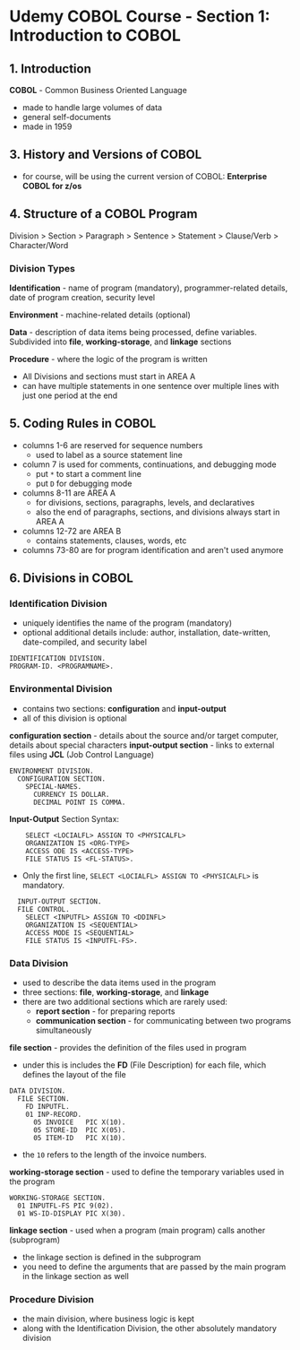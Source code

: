﻿# Udemy COBOL Course - Section 1: Introduction to COBOL
## 1. Introduction
**COBOL** - Common Business Oriented Language
- made to handle large volumes of data
- general self-documents
- made in 1959

## 3. History and Versions of COBOL
- for course, will be using the current version of COBOL: **Enterprise COBOL for z/os**

## 4. Structure of a COBOL Program

Division > Section > Paragraph > Sentence > Statement > Clause/Verb > Character/Word

### Division Types
**Identification** - name of program (mandatory), programmer-related details, date of program creation, security level

**Environment** - machine-related details (optional)

**Data** - description of data items being processed, define variables. Subdivided into **file**, **working-storage**, and **linkage** sections 

**Procedure** - where the logic of the program is written


- All Divisions and sections must start in AREA A
- can have multiple statements in one sentence over multiple lines with just one period at the end

## 5. Coding Rules in COBOL
- columns 1-6 are reserved for sequence numbers
	- used to label as a source statement line
- column 7 is used for comments, continuations, and debugging mode
	- put `*` to start a comment line
	- put `D` for debugging mode
- columns 8-11 are AREA A
	- for divisions, sections, paragraphs, levels, and declaratives
	- also the end of paragraphs, sections, and divisions always start in AREA A
- columns 12-72 are AREA B
	- contains statements, clauses, words, etc
- columns 73-80 are for program identification and aren't used anymore

## 6. Divisions in COBOL
### Identification Division
- uniquely identifies the name of the program (mandatory)
- optional additional details include: author, installation, date-written, date-compiled, and security label

```
IDENTIFICATION DIVISION.
PROGRAM-ID. <PROGRAMNAME>.
```

### Environmental Division
- contains two sections: **configuration** and **input-output**
- all of this division is optional

**configuration section** - details about the source and/or target computer, details about special characters
**input-output section** - links to external files using **JCL** (Job Control Language)

```
ENVIRONMENT DIVISION.
  CONFIGURATION SECTION.
    SPECIAL-NAMES.
      CURRENCY IS DOLLAR.
      DECIMAL POINT IS COMMA.
```

**Input-Output** Section Syntax:

```
    SELECT <LOCIALFL> ASSIGN TO <PHYSICALFL>
    ORGANIZATION IS <ORG-TYPE>
    ACCESS ODE IS <ACCESS-TYPE>
    FILE STATUS IS <FL-STATUS>.
```

- Only the first line, `SELECT <LOCIALFL> ASSIGN TO <PHYSICALFL>` is mandatory.

```
  INPUT-OUTPUT SECTION.
  FILE CONTROL.
    SELECT <INPUTFL> ASSIGN TO <DDINFL>
    ORGANIZATION IS <SEQUENTIAL>
    ACCESS MODE IS <SEQUENTIAL>
    FILE STATUS IS <INPUTFL-FS>.
```

### Data Division
- used to describe the data items used in the program
- three sections: **file**, **working-storage**, and **linkage**
- there are two additional sections which are rarely used:
	- **report section** - for preparing reports
	- **communication section** - for communicating between two programs simultaneously

**file section** - provides the definition of the files used in program
 - under this is includes the **FD** (File Description) for each file, which defines the layout of the file

```
DATA DIVISION.
  FILE SECTION.
    FD INPUTFL.
    01 INP-RECORD.
      05 INVOICE   PIC X(10).
      05 STORE-ID  PIC X(05).
      05 ITEM-ID   PIC X(10).
```

- the `10` refers to the length of the invoice numbers.

**working-storage section** - used to define the temporary variables used in the program

```
WORKING-STORAGE SECTION.
  01 INPUTFL-FS PIC 9(02).
  01 WS-ID-DISPLAY PIC X(30).
```

**linkage section** - used when a program (main program) calls another (subprogram)
- the linkage section is defined in the subprogram
- you need to define the arguments that are passed by the main program in the linkage section as well

### Procedure Division
- the main division, where business logic is kept
- along with the Identification Division, the other absolutely mandatory division

